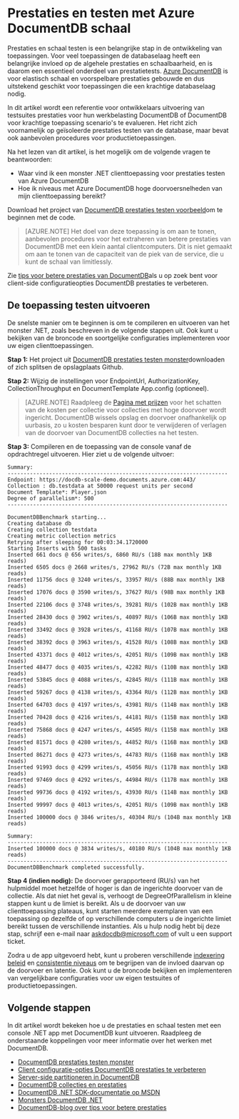 <properties 
    pageTitle="DocumentDB schaal en prestaties testen | Microsoft Azure" 
    description="Informatie over het uitvoeren van schaal en prestaties testen met Azure DocumentDB"
    keywords="prestaties testen"
    services="documentdb" 
    authors="arramac" 
    manager="jhubbard" 
    editor="" 
    documentationCenter=""/>

<tags 
    ms.service="documentdb" 
    ms.workload="data-services" 
    ms.tgt_pltfrm="na" 
    ms.devlang="na" 
    ms.topic="article" 
    ms.date="10/27/2016" 
    ms.author="arramac"/>

# <a name="performance-and-scale-testing-with-azure-documentdb"></a>Prestaties en testen met Azure DocumentDB schaal
Prestaties en schaal testen is een belangrijke stap in de ontwikkeling van toepassingen. Voor veel toepassingen de databaselaag heeft een belangrijke invloed op de algehele prestaties en schaalbaarheid, en is daarom een essentieel onderdeel van prestatietests. [Azure DocumentDB](https://azure.microsoft.com/services/documentdb/) is voor elastisch schaal en voorspelbare prestaties gebouwde en dus uitstekend geschikt voor toepassingen die een krachtige databaselaag nodig. 

In dit artikel wordt een referentie voor ontwikkelaars uitvoering van testsuites prestaties voor hun werkbelasting DocumentDB of DocumentDB voor krachtige toepassing scenario's te evalueren. Het richt zich voornamelijk op geïsoleerde prestaties testen van de database, maar bevat ook aanbevolen procedures voor productietoepassingen.

Na het lezen van dit artikel, is het mogelijk om de volgende vragen te beantwoorden:   

- Waar vind ik een monster .NET clienttoepassing voor prestaties testen van Azure DocumentDB 
- Hoe ik niveaus met Azure DocumentDB hoge doorvoersnelheden van mijn clienttoepassing bereikt?

Download het project van [DocumentDB prestaties testen voorbeeld](https://github.com/Azure/azure-documentdb-dotnet/tree/master/samples/documentdb-benchmark)om te beginnen met de code. 

> [AZURE.NOTE] Het doel van deze toepassing is om aan te tonen, aanbevolen procedures voor het extraheren van betere prestaties van DocumentDB met een klein aantal clientcomputers. Dit is niet gemaakt om aan te tonen van de capaciteit van de piek van de service, die u kunt de schaal van limitlessly.

Zie [tips voor betere prestaties van DocumentDB](documentdb-performance-tips.md)als u op zoek bent voor client-side configuratieopties DocumentDB prestaties te verbeteren.

## <a name="run-the-performance-testing-application"></a>De toepassing testen uitvoeren
De snelste manier om te beginnen is om te compileren en uitvoeren van het monster .NET, zoals beschreven in de volgende stappen uit. Ook kunt u bekijken van de broncode en soortgelijke configuraties implementeren voor uw eigen clienttoepassingen.

**Stap 1:** Het project uit [DocumentDB prestaties testen monster](https://github.com/Azure/azure-documentdb-dotnet/tree/master/samples/documentdb-benchmark)downloaden of zich splitsen de opslagplaats Github.

**Stap 2:** Wijzig de instellingen voor EndpointUrl, AuthorizationKey, CollectionThroughput en DocumentTemplate App.config (optioneel).

> [AZURE.NOTE] Raadpleeg de [Pagina met prijzen](https://azure.microsoft.com/pricing/details/documentdb/) voor het schatten van de kosten per collectie voor collecties met hoge doorvoer wordt ingericht. DocumentDB wissels opslag en doorvoer onafhankelijk op uurbasis, zo u kosten besparen kunt door te verwijderen of verlagen van de doorvoer van DocumentDB collecties na het testen.

**Stap 3:** Compileren en de toepassing van de console vanaf de opdrachtregel uitvoeren. Hier ziet u de volgende uitvoer:

    Summary:
    ---------------------------------------------------------------------
    Endpoint: https://docdb-scale-demo.documents.azure.com:443/
    Collection : db.testdata at 50000 request units per second
    Document Template*: Player.json
    Degree of parallelism*: 500
    ---------------------------------------------------------------------

    DocumentDBBenchmark starting...
    Creating database db
    Creating collection testdata
    Creating metric collection metrics
    Retrying after sleeping for 00:03:34.1720000
    Starting Inserts with 500 tasks
    Inserted 661 docs @ 656 writes/s, 6860 RU/s (18B max monthly 1KB reads)
    Inserted 6505 docs @ 2668 writes/s, 27962 RU/s (72B max monthly 1KB reads)
    Inserted 11756 docs @ 3240 writes/s, 33957 RU/s (88B max monthly 1KB reads)
    Inserted 17076 docs @ 3590 writes/s, 37627 RU/s (98B max monthly 1KB reads)
    Inserted 22106 docs @ 3748 writes/s, 39281 RU/s (102B max monthly 1KB reads)
    Inserted 28430 docs @ 3902 writes/s, 40897 RU/s (106B max monthly 1KB reads)
    Inserted 33492 docs @ 3928 writes/s, 41168 RU/s (107B max monthly 1KB reads)
    Inserted 38392 docs @ 3963 writes/s, 41528 RU/s (108B max monthly 1KB reads)
    Inserted 43371 docs @ 4012 writes/s, 42051 RU/s (109B max monthly 1KB reads)
    Inserted 48477 docs @ 4035 writes/s, 42282 RU/s (110B max monthly 1KB reads)
    Inserted 53845 docs @ 4088 writes/s, 42845 RU/s (111B max monthly 1KB reads)
    Inserted 59267 docs @ 4138 writes/s, 43364 RU/s (112B max monthly 1KB reads)
    Inserted 64703 docs @ 4197 writes/s, 43981 RU/s (114B max monthly 1KB reads)
    Inserted 70428 docs @ 4216 writes/s, 44181 RU/s (115B max monthly 1KB reads)
    Inserted 75868 docs @ 4247 writes/s, 44505 RU/s (115B max monthly 1KB reads)
    Inserted 81571 docs @ 4280 writes/s, 44852 RU/s (116B max monthly 1KB reads)
    Inserted 86271 docs @ 4273 writes/s, 44783 RU/s (116B max monthly 1KB reads)
    Inserted 91993 docs @ 4299 writes/s, 45056 RU/s (117B max monthly 1KB reads)
    Inserted 97469 docs @ 4292 writes/s, 44984 RU/s (117B max monthly 1KB reads)
    Inserted 99736 docs @ 4192 writes/s, 43930 RU/s (114B max monthly 1KB reads)
    Inserted 99997 docs @ 4013 writes/s, 42051 RU/s (109B max monthly 1KB reads)
    Inserted 100000 docs @ 3846 writes/s, 40304 RU/s (104B max monthly 1KB reads)

    Summary:
    ---------------------------------------------------------------------
    Inserted 100000 docs @ 3834 writes/s, 40180 RU/s (104B max monthly 1KB reads)
    ---------------------------------------------------------------------
    DocumentDBBenchmark completed successfully.


**Stap 4 (indien nodig):** De doorvoer gerapporteerd (RU/s) van het hulpmiddel moet hetzelfde of hoger is dan de ingerichte doorvoer van de collectie. Als dat niet het geval is, verhoogt de DegreeOfParallelism in kleine stappen kunt u de limiet is bereikt. Als u de doorvoer van uw clienttoepassing plateaus, kunt starten meerdere exemplaren van een toepassing op dezelfde of op verschillende computers u de ingerichte limiet bereikt tussen de verschillende instanties. Als u hulp nodig hebt bij deze stap, schrijf een e-mail naar askdocdb@microsoft.com of vult u een support ticket.

Zodra u de app uitgevoerd hebt, kunt u proberen verschillende [indexering beleid](documentdb-indexing-policies.md) en [consistentie niveaus](documentdb-consistency-levels.md) om te begrijpen van de invloed daarvan op de doorvoer en latentie. Ook kunt u de broncode bekijken en implementeren van vergelijkbare configuraties voor uw eigen testsuites of productietoepassingen.

## <a name="next-steps"></a>Volgende stappen
In dit artikel wordt bekeken hoe u de prestaties en schaal testen met een console .NET app met DocumentDB kunt uitvoeren. Raadpleeg de onderstaande koppelingen voor meer informatie over het werken met DocumentDB.

* [DocumentDB prestaties testen monster](https://github.com/Azure/azure-documentdb-dotnet/tree/master/samples/documentdb-benchmark)
* [Client configuratie-opties DocumentDB prestaties te verbeteren](documentdb-performance-tips.md)
* [Server-side partitioneren in DocumentDB](documentdb-partition-data.md)
* [DocumentDB collecties en prestaties](documentdb-performance-levels.md)
* [DocumentDB .NET SDK-documentatie op MSDN](https://msdn.microsoft.com/library/azure/dn948556.aspx)
* [Monsters DocumentDB .NET](https://github.com/Azure/azure-documentdb-net)
* [DocumentDB-blog over tips voor betere prestaties](https://azure.microsoft.com/blog/2015/01/20/performance-tips-for-azure-documentdb-part-1-2/)

